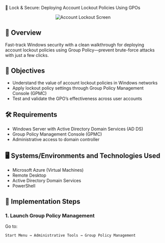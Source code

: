 🔐 Lock & Secure: Deploying Account Lockout Policies Using GPOs

<p align="center">
<img src="https://i.imgur.com/97OPyMe.jpeg" alt="Account Lockout Screen"/>
</p>

## 📘 Overview
Fast-track Windows security with a clean walkthrough for deploying account lockout policies using Group Policy—prevent brute-force attacks with just a few clicks.

## 🎯 Objectives
- Understand the value of account lockout policies in Windows networks
- Apply lockout policy settings through Group Policy Management Console (GPMC)
- Test and validate the GPO’s effectiveness across user accounts

## 🛠️ Requirements
- Windows Server with Active Directory Domain Services (AD DS)
- Group Policy Management Console (GPMC)
- Administrative access to domain controller

## 🖥️ Systems/Environments and Technologies Used
- Microsoft Azure (Virtual Machines)
- Remote Desktop
- Active Directory Domain Services
- PowerShell

## 📂 Implementation Steps

### 1. Launch Group Policy Management
Go to:
```plaintext
Start Menu → Administrative Tools → Group Policy Management
